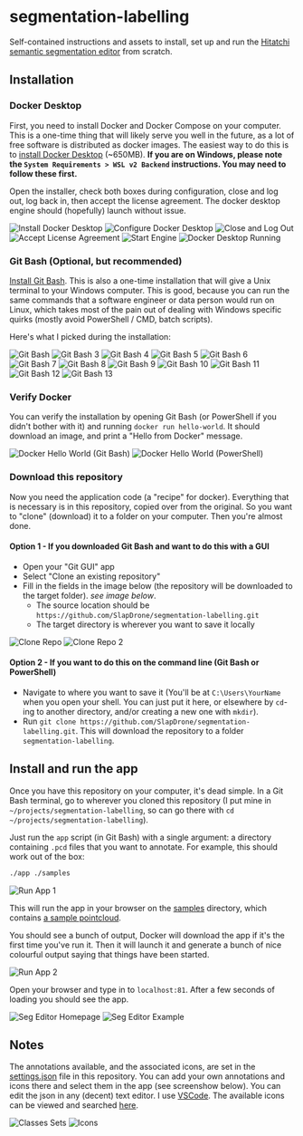 # segmentation-labelling
Self-contained instructions and assets to install, set up and run the [Hitatchi semantic segmentation editor](https://github.com/Hitachi-Automotive-And-Industry-Lab/semantic-segmentation-editor) from scratch.

## Installation

### Docker Desktop

First, you need to install Docker and Docker Compose on your computer. This is a one-time thing that will likely serve you well in the future, as a lot of free software is distributed as docker images. The easiest way to do this is to [install Docker Desktop](https://docs.docker.com/desktop/) (~650MB). **If you are on Windows, please note the `System Requirements > WSL v2 Backend` instructions. You may need to follow these first.** 

Open the installer, check both boxes during configuration, close and log out, log back in, then accept the license agreement. The docker desktop engine should (hopefully) launch without issue.

![Install Docker Desktop](./static/1-install-docker-desktop.PNG)
![Configure Docker Desktop](./static/2-configure-docker-desktop.PNG)
![Close and Log Out](./static/3-close-and-log-out.PNG)
![Accept License Agreement](./static/4-accept-license-agreement.PNG)
![Start Engine](./static/5-start-engine.PNG)
![Docker Desktop Running](./static/6-docker-desktop-running.PNG)

### Git Bash (Optional, but recommended)

[Install Git Bash](https://git-scm.com/downloads). This is also a one-time installation that will give a Unix terminal to your Windows computer. This is good, because you can run the same commands that a software engineer or data person would run on Linux, which takes most of the pain out of dealing with Windows specific quirks (mostly avoid PowerShell / CMD, batch scripts).

Here's what I picked during the installation:

![Git Bash](./static/8-git-bash.PNG)
![Git Bash 3](./static/10-git-bash-3.PNG)
![Git Bash 4](./static/11-git-bash-4.PNG)
![Git Bash 5](./static/12-git-bash-5.PNG)
![Git Bash 6](./static/13-git-bash-6.PNG)
![Git Bash 7](./static/14-git-bash-7.PNG)
![Git Bash 8](./static/15-git-bash-8.PNG)
![Git Bash 9](./static/16-git-bash-9.PNG)
![Git Bash 10](./static/17-git-bash-10.PNG)
![Git Bash 11](./static/18-git-bash-11.PNG)
![Git Bash 12](./static/19-git-bash-12.PNG)
![Git Bash 13](./static/20-git-bash-13.PNG)

### Verify Docker

You can verify the installation by opening Git Bash (or PowerShell if you didn't bother with it) and running `docker run hello-world`. It should download an image, and print a "Hello from Docker" message.

![Docker Hello World (Git Bash)](./static/7b-docker-hello-world-git-bash.png)
![Docker Hello World (PowerShell)](./static/7-docker-hello-world.PNG)


### Download this repository

Now you need the application code (a "recipe" for docker). Everything that is necessary is in this repository, copied over from the original. So you want to "clone" (download) it to a folder on your computer. Then you're almost done.



#### Option 1 - If you downloaded Git Bash and want to do this with a GUI
- Open your "Git GUI" app 
- Select "Clone an existing repository"
- Fill in the fields in the image below (the repository will be downloaded to the target folder). *see image below*.
    - The source location should be `https://github.com/SlapDrone/segmentation-labelling.git`
    - The target directory is wherever you want to save it locally

![Clone Repo](./static/21-clone-repo.PNG)
![Clone Repo 2](./static/22-clone-repo-2.PNG)

#### Option 2 - If you want to do this on the command line (Git Bash or PowerShell)
- Navigate to where you want to save it (You'll be at `C:\Users\YourName` when you open your shell. You can just put it here, or elsewhere by `cd`-ing to another directory, and/or creating a new one with `mkdir`).
- Run `git clone https://github.com/SlapDrone/segmentation-labelling.git`. This will download the repository to a folder `segmentation-labelling`.

## Install and run the app

Once you have this repository on your computer, it's dead simple. In a Git Bash terminal, go to wherever you cloned this repository (I put mine in `~/projects/segmentation-labelling`, so can go there with `cd ~/projects/segmentation-labelling`).

 Just run the `app` script (in Git Bash) with a single argument: a directory containing `.pcd` files that you want to annotate. For example, this should work out of the box:

```bash
./app ./samples
```

![Run App 1](./static/23-run-app-1.PNG)



This will run the app in your browser on the [samples](./samples) directory, which contains [a sample pointcloud](./samples/sample.pcd).

You should see a bunch of output, Docker will download the app if it's the first time you've run it. Then it will launch it and generate a bunch of nice colourful output saying that things have been started.

![Run App 2](./static/24-run-app-2.PNG)

Open your browser and type in to `localhost:81`. After a few seconds of loading you should see the app.

![Seg Editor Homepage](./static/25-seg-editor-homepage.PNG)
![Seg Editor Example](./static/26-seg-editor-example.PNG)

## Notes

The annotations available, and the associated icons, are set in the [settings.json](./settings.json) file in this repository. You can add your own annotations and icons there and select them in the app (see screenshow below). You can edit the json in any (decent) text editor. I use [VSCode](https://code.visualstudio.com/). The available icons can be viewed and searched [here](https://pictogrammers.com/library/mdi/). 

![Classes Sets](./static/27-classes-sets.PNG)
![Icons](./static/28-icons.PNG)
